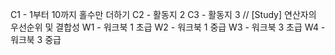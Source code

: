 C1 - 1부터 10까지 홀수만 더하기
C2 - 활동지 2
C3 - 활동지 3 // [Study] 연산자의 우선순위 및 결합성
W1 - 워크북 1 초급
W2 - 워크북 1 중급
W3 - 워크북 3 초급
W4 - 워크북 3 중급